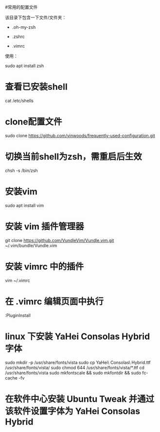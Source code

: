 #常用的配置文件

该目录下包含一下文件/文件夹：

- .oh-my-zsh

- .zshrc

- .vimrc

使用：

sudo apt install zsh

# 查看已安装shell
cat /etc/shells

# clone配置文件
sudo clone https://github.com/yinwoods/frequently-used-configuration.git

# 切换当前shell为zsh，需重启后生效
chsh -s /bin/zsh 

# 安装vim
sudo apt install vim

# 安装 vim 插件管理器
git clone https://github.com/VundleVim/Vundle.vim.git ~/.vim/bundle/Vundle.vim

# 安装 vimrc 中的插件
vim ~/.vimrc
# 在 .vimrc 编辑页面中执行
:PluginInstall

# linux 下安装 YaHei Consolas Hybrid 字体
sudo mkdir -p /usr/share/fonts/vista
sudo cp YaHei\ Consolas\ Hybrid.ttf /usr/share/fonts/vista/
sudo chmod 644 /usr/share/fonts/vista/*.ttf
cd /usr/share/fonts/vista
sudo mkfontscale && sudo mkfontdir && sudo fc-cache -fv

# 在软件中心安装 Ubuntu Tweak 并通过该软件设置字体为 YaHei Consolas Hybrid
